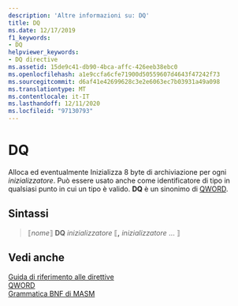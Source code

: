 ```yaml
---
description: 'Altre informazioni su: DQ'
title: DQ
ms.date: 12/17/2019
f1_keywords:
- DQ
helpviewer_keywords:
- DQ directive
ms.assetid: 15de9c41-db90-4bca-affc-426eeb38ebc0
ms.openlocfilehash: a1e9ccfa6cfe71900d50559607d4643f47242f73
ms.sourcegitcommit: d6af41e42699628c3e2e6063ec7b03931a49a098
ms.translationtype: MT
ms.contentlocale: it-IT
ms.lasthandoff: 12/11/2020
ms.locfileid: "97130793"
---
```

# <a name="dq"></a>DQ

Alloca ed eventualmente Inizializza 8 byte di archiviazione per ogni *inizializzatore*. Può essere usato anche come identificatore di tipo in qualsiasi punto in cui un tipo è valido. **DQ** è un sinonimo di [QWORD](qword.md).

## <a name="syntax"></a>Sintassi

> ⟦*nome*⟧ **DQ** *inizializzatore* ⟦__,__ *inizializzatore* ... ⟧

## <a name="see-also"></a>Vedi anche

[Guida di riferimento alle direttive](directives-reference.md)\
[QWORD](qword.md)\
[Grammatica BNF di MASM](masm-bnf-grammar.md)
